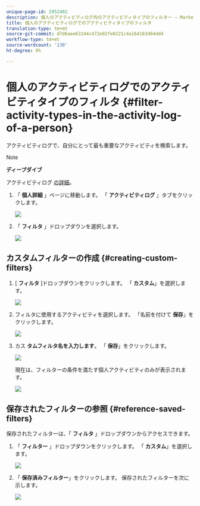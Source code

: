 ```yaml
---
unique-page-id: 2952402
description: 個人のアクティビティログ内のアクティビティタイプのフィルター — Marketto Docs — 製品ドキュメント
title: 個人のアクティビティログでのアクティビティタイプのフィルタ
translation-type: tm+mt
source-git-commit: d7d6aee63144c472e02fe0221c4a164183d04dd4
workflow-type: tm+mt
source-wordcount: '130'
ht-degree: 0%

---
```



# 個人のアクティビティログでのアクティビティタイプのフィルタ {#filter-activity-types-in-the-activity-log-of-a-person}

アクティビティログで、自分にとって最も重要なアクティビティを検索します。

>[!NOTE]
>
>**ディープダイブ**
>
>アクティビティログ [の詳細](locate-the-activity-log-for-a-person.md)。

1. 「 **個人詳細** 」ページに移動します。 「 **アクティビティログ** 」タブをクリックします。

   ![](assets/one.png)

1. 「 **フィルタ** 」ドロップダウンを選択します。

   ![](assets/two-3.png)

## カスタムフィルターの作成 {#creating-custom-filters}

1. [ **フィルタ** ]ドロップダウンをクリックします。 「 **カスタム**」を選択します。

   ![](assets/three-3.png)

1. フィルタに使用するアクティビティを選択します。 「名前を付けて **保存**」をクリックします。

   ![](assets/image2015-4-27-22-3a55-3a43.png)

1. カス **タムフィルタ名を入力します**。 「 **保存**」をクリックします。

   ![](assets/five-1.png)

   現在は、フィルターの条件を満たす個人アクティビティのみが表示されます。

   ![](assets/six-1.png)

## 保存されたフィルターの参照 {#reference-saved-filters}

保存されたフィルターは、「 **フィルタ** 」ドロップダウンからアクセスできます。

1. 「 **フィルター** 」ドロップダウンをクリックします。 「 **カスタム**」を選択します。

   ![](assets/seven-1.png)

1. 「 **保存済みフィルター**」をクリックします。 保存されたフィルターを次に示します。

   ![](assets/eight.png)

